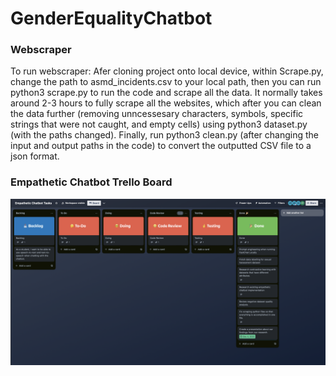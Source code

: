 # GenderEqualityChatbot

### Webscraper

To run webscraper: Afer cloning project onto local device, within Scrape.py, change the path to asmd_incidents.csv to your local path, then you can run python3 scrape.py to run the code and scrape all the data. It normally takes around 2-3 hours to fully scrape all the websites, which after you can clean the data further (removing unncessesary characters, symbols, specific strings that were not caught, and empty cells) using python3 dataset.py (with the paths changed). Finally, run python3 clean.py (after changing the input and output paths in the code) to convert the outputted CSV file to a json format. 

### Empathetic Chatbot Trello Board

![Trello Board](https://github.com/UCR-Senior-Design/course-project-fifty-fifty/blob/0f3c6861c2b44882e003b6c66a2055ecbe77b3ba/Empathetic-Chatbot-Trello-Board.png)
